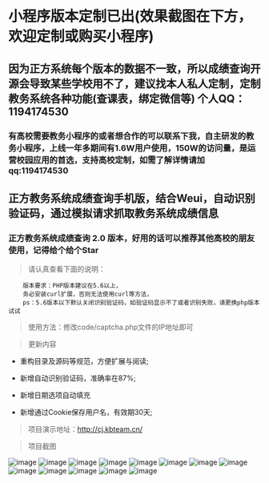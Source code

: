 # 小程序版本定制已出(效果截图在下方，欢迎定制或购买小程序)

## 因为正方系统每个版本的数据不一致，所以成绩查询开源会导致某些学校用不了，建议找本人私人定制，定制教务系统各种功能(查课表，绑定微信等) 个人QQ：1194174530

### 有高校需要教务小程序的或者想合作的可以联系下我，自主研发的教务小程序，上线一年多期间有1.6W用户使用，150W的访问量，是运营校园应用的首选，支持高校定制，如需了解详情请加qq:1194174530


## 正方教务系统成绩查询手机版，结合Weui，自动识别验证码，通过模拟请求抓取教务系统成绩信息

### 正方教务系统成绩查询 2.0 版本，好用的话可以推荐其他高校的朋友使用，记得给个给个Star

>请认真查看下面的说明：

        版本要求：PHP版本建议在5.6以上，
        务必安装curl扩展，否则无法使用curl等方法，
        ps：5.6版本以下默认关闭识别验证码，如验证码显示不了或者识别失败，请更换php版本试试

>使用方法：修改code/captcha.php文件的IP地址即可

>更新内容

* 重构目录及源码等规范，方便扩展与阅读;

* 新增自动识别验证码，准确率在87%;

* 新增日期选项自动填充

* 新增通过Cookie保存用户名，有效期30天;

>项目演示地址：http://cj.kbteam.cn/

>项目截图

![image](https://github.com/kbdxbt/cj/raw/2.0/image/1.png)
![image](https://github.com/kbdxbt/cj/raw/2.0/image/2.png)
![image](https://github.com/kbdxbt/cj/raw/2.0/image/3.png)
![image](https://github.com/kbdxbt/cj/raw/2.0/image/4.png)
![image](https://github.com/kbdxbt/cj/raw/2.0/image/5.png)
![image](https://github.com/kbdxbt/cj/raw/2.0/image/6.png)
![image](https://github.com/kbdxbt/cj/raw/2.0/image/7.png)
![image](https://github.com/kbdxbt/cj/raw/2.0/image/8.png)
![image](https://github.com/kbdxbt/cj/raw/2.0/image/9.png)
![image](https://github.com/kbdxbt/cj/raw/2.0/image/10.png)
![image](https://github.com/kbdxbt/cj/raw/2.0/image/11.png)
![image](https://github.com/kbdxbt/cj/raw/2.0/image/12.png)
![image](https://github.com/kbdxbt/cj/raw/2.0/image/13.png)

